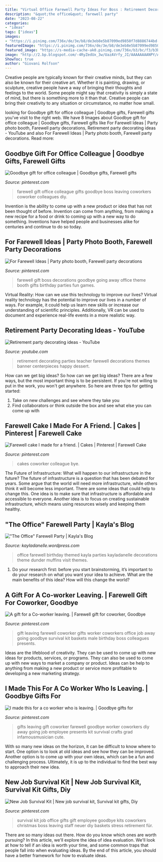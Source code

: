 ```yaml
---
title: "Virtual Office Farewell Party Ideas For Boss : Retirement Decorating Parties Teacher Farewell Decorations Themes Banner Centerpieces Happy Dessert"
description: "&quot;the office&quot; farewell party"
date: "2023-08-22"
categories:
- "ideas"
tags: ["ideas"]
images:
- "https://i.pinimg.com/736x/de/3e/b8/de3eb8e5b87099ed9850f7d8886744bd--may-day-baskets-for-coworkers-co-worker-leaving-gift-ideas.jpg"
featuredImage: "https://i.pinimg.com/736x/de/3e/b8/de3eb8e5b87099ed9850f7d8886744bd--may-day-baskets-for-coworkers-co-worker-leaving-gift-ideas.jpg"
featured_image: "https://s-media-cache-ak0.pinimg.com/736x/b3/bc/f3/b3bcf38182f427128896d6dbe5a4d86a.jpg"
image: "http://2.bp.blogspot.com/-4RyZedUx_3w/UazAVrfy_JI/AAAAAAAANPY/AbrqtV7rcX4/s1600/DSC_0537.jpg"
ShowToc: true
author: "Giovani Rolfson"
---
```



Creative people are typically known for their creative minds, but they can also be known for their creative art. Whether it is painting, drawing, or sculpture, creative people have a way of bringing their thoughts and feelings to the world. Some people might say that creativity is simply a state of mind, but there is something more to it than that. Creative people can bring their creativity to any situation or circumstance, no matter how small.

	

		
looking for Goodbye gift for office colleague | Goodbye gifts, Farewell gifts you've visit to the right web. We have 8 Images about Goodbye gift for office colleague | Goodbye gifts, Farewell gifts like For Farewell Ideas | Party photo booth, Farewell party decorations, Retirement party decorating ideas - YouTube and also For Farewell Ideas | Party photo booth, Farewell party decorations. Read more:
		
    
## Goodbye Gift For Office Colleague | Goodbye Gifts, Farewell Gifts

<img loading=lazy src="https://i.pinimg.com/originals/08/cf/df/08cfdf5ad620dad6ad3f5a010e3edaae.jpg" onerror="this.onerror=null;this.src='https://tse1.mm.bing.net/th?id=OIP.3_HB8wjEmKxoLykMlQ9V8wHaFj&amp;pid=15.1';" alt="Goodbye gift for office colleague | Goodbye gifts, Farewell gifts">

_Source: pinterest.com_

>farewell gift office colleague gifts goodbye boss leaving coworkers coworker colleagues diy. 

	

Invention is the ability to come up with a new product or idea that has not been thought of before. Invention can come from anything, from making a new recipe for a food or drink to coming up with a new way to do something. Inventions have helped people and businesses alike for centuries and continue to do so today.

    
## For Farewell Ideas | Party Photo Booth, Farewell Party Decorations

<img loading=lazy src="https://i.pinimg.com/736x/60/cf/7c/60cf7c511e534bba94dce278e0231759.jpg" onerror="this.onerror=null;this.src='https://tse1.mm.bing.net/th?id=OIP.jcyzm3r8NOQu121MUTSG6wHaJ3&amp;pid=15.1';" alt="For Farewell Ideas | Party photo booth, Farewell party decorations">

_Source: pinterest.com_

>farewell gift boss decorations goodbye going away office theme booth gifts birthday parties fun games. 

	

Virtual Reality: How can we use this technology to improve our lives?
Virtual reality technology has the potential to improve our lives in a number of ways. For example, it could help us learn new skills or increase our understanding of scientific principles. Additionally, VR can be used to document and experience real-life events in a more realistic way.

    
## Retirement Party Decorating Ideas - YouTube

<img loading=lazy src="https://i.ytimg.com/vi/uLJkarrD8j4/hqdefault.jpg" onerror="this.onerror=null;this.src='https://tse1.mm.bing.net/th?id=OIP._w1Dobxb63iLK1fo9NbJTwHaFj&amp;pid=15.1';" alt="Retirement party decorating ideas - YouTube">

_Source: youtube.com_

>retirement decorating parties teacher farewell decorations themes banner centerpieces happy dessert. 

	

How can we get big ideas?
So how can we get big ideas? There are a few ways, but the most important thing is to be persistent. If you're not willing to put in the work, you won't get anywhere. So here are three tips for getting started: 
1. Take on new challenges and see where they take you 
2. Find collaborators or think outside the box and see what else you can come up with 

    
## Farewell Cake I Made For A Friend. | Cakes | Pinterest | Farewell Cake

<img loading=lazy src="https://s-media-cache-ak0.pinimg.com/736x/b3/bc/f3/b3bcf38182f427128896d6dbe5a4d86a.jpg" onerror="this.onerror=null;this.src='https://tse2.mm.bing.net/th?id=OIP.Msv8KJdBrsmYrdap3YK5nQHaJ6&amp;pid=15.1';" alt="Farewell cake I made for a friend. | Cakes | Pinterest | Farewell Cake">

_Source: pinterest.com_

>cakes coworker colleague bye. 

	

The Future of Infrastructure: What will happen to our infrastructure in the future?
The future of infrastructure is a question that has been debated for years. Some argue that the world will need more infrastructure, while others think it will become less important. There are some ideas that could help to change this. One idea is to make sure that infrastructure is affordable and accessible to everyone. Another idea is to focus on creating sustainable infrastructure, which means using resources wisely and keeping them healthy.

    
## &quot;The Office&quot; Farewell Party | Kayla&#039;s Blog

<img loading=lazy src="http://2.bp.blogspot.com/-4RyZedUx_3w/UazAVrfy_JI/AAAAAAAANPY/AbrqtV7rcX4/s1600/DSC_0537.jpg" onerror="this.onerror=null;this.src='https://tse3.mm.bing.net/th?id=OIP.YG0YkqEna2HlgWBWF1TMzgHaLK&amp;pid=15.1';" alt="&quot;The Office&quot; Farewell Party | Kayla&#039;s Blog">

_Source: kayladanelle.wordpress.com_

>office farewell birthday themed kayla parties kayladanelle decorations theme dunder muffins visit themes. 

	

1. Do your research first: before you start brainstorming, it’s important to do your research on what you want your idea to achieve. What are the main benefits of this idea? How will this change the world?

    
## A Gift For A Co-worker Leaving. | Farewell Gift For Coworker, Goodbye

<img loading=lazy src="https://i.pinimg.com/736x/de/3e/b8/de3eb8e5b87099ed9850f7d8886744bd--may-day-baskets-for-coworkers-co-worker-leaving-gift-ideas.jpg" onerror="this.onerror=null;this.src='https://tse3.mm.bing.net/th?id=OIP.yWe0eLFgpSsrLs8_KVC-egHaNK&amp;pid=15.1';" alt="A gift for a Co-worker leaving. | Farewell gift for coworker, Goodbye">

_Source: pinterest.com_

>gift leaving farewell coworker gifts worker coworkers office job away going goodbye survival kit baskets male birthday boss colleagues presents. 

	

Ideas are the lifeblood of creativity. They can be used to come up with new ideas for products, services, or programs. They can also be used to come up with new ways to market a company or product. Ideas can be help to anything from making a new product or service more profitable to developing a new marketing strategy.

    
## I Made This For A Co Worker Who Is Leaving. | Goodbye Gifts For

<img loading=lazy src="https://i.pinimg.com/736x/f0/5e/27/f05e272cbb60a242a1acafa1029755d1--goodbye-gifts-work-gifts.jpg" onerror="this.onerror=null;this.src='https://tse4.mm.bing.net/th?id=OIP.mB23rXIbiRFkaSJlHY3BFAHaJ3&amp;pid=15.1';" alt="I made this for a co worker who is leaving. | Goodbye gifts for">

_Source: pinterest.com_

>gifts leaving gift coworker farewell goodbye worker coworkers diy away going job employee presents kit survival crafts grad infamousmusician cute. 

	

With so many new ideas on the horizon, it can be difficult to know where to start. One option is to look at old ideas and see how they can be improved. Another option is to come up with your own ideas, which can be a fun and challenging process. Ultimately, it is up to the individual to find the best way to approach their new idea.

    
## New Job Survival Kit | New Job Survival Kit, Survival Kit Gifts, Diy

<img loading=lazy src="https://i.pinimg.com/736x/91/5a/a2/915aa28d457fcdd6fadbc9479af02188--new-job-survival-kit-ideas-survival-kits.jpg" onerror="this.onerror=null;this.src='https://tse1.mm.bing.net/th?id=OIP.t7G7htYvuQo6HA2tEHNPnQHaJ3&amp;pid=15.1';" alt="New Job Survival Kit | New job survival kit, Survival kit gifts, Diy">

_Source: pinterest.com_

>survival kit job office gifts gift employee goodbye kits coworkers christmas boss leaving staff neuer diy baskets stress retirement für. 

	

There are so many ideas out there. How do you know which ones are worth pursuing? In this article, we'll explore the idea of idea evaluation. We'll look at how to tell if an idea is worth your time, and some common traps that people fall into when evaluating ideas. By the end of this article, you should have a better framework for how to evaluate ideas.

